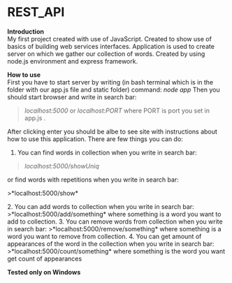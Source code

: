 # REST_API

**Introduction** <br />
My first project created with use of JavaScript. Created to show use of basics of building web services interfaces.
Application is used to create server on which we gather our collection of words. Created by using node.js environment and express framework.

**How to use** <br />
First you have to start server by writing (in bash terminal which is in the folder with our app.js file and static folder) command:
*node app*
Then you should start browser and write in search bar:
>*localhost:5000* 
or 
>*localhost:PORT* 
where PORT is port you set in app.js .

After clicking enter you should be albe to see site with instructions about how to use this application.
There are few things you can do:
1. You can find words in collection when you write in search bar:
>*localhost:5000/showUniq*
<p> or find words with repetitions when you write in search bar: </p>
>*localhost:5000/show*
<p></p>
2. You can add words to collection when you write in search bar:
>*localhost:5000/add/something* where something is a word you want to add to collection.
3. You can remove words from collection when you write in search bar:
>*localhost:5000/remove/something* where something is a word you want to remove from collection.
4. You can get amount of appearances of the word in the collection when you write in search bar:
>*localhost:5000/count/something* where something is the word you want get count of appearances
<br />


**Tested only on Windows**
